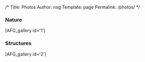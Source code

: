 /*
 Title: Photos
 Author: nsg
 Template: page
 Permalink: /photos/
*/
### Nature

[AFG_gallery id='1']

### Structures

[AFG_gallery id='2']

<small></small>